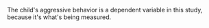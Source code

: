The child's aggressive behavior is a dependent variable in this study, because
it's what's being measured.
